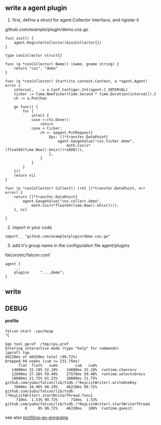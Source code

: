 ## write a agent plugin

1. first, define a struct for agent.Collector interface, and rigister it

github.com/example/plugin/demo.cos.go

```golang
func init() {
	agent.RegisterCollector(&cosCollector{})
}

type cosCollector struct{}

func (p *cosCollector) Name() (name, gname string) {
	return "cos", "demo"
}

func (p *cosCollector) Start(ctx context.Context, a *agent.Agent) error {
	interval, _ := a.Conf.Configer.Int(agent.C_INTERVAL)
	ticker := time.NewTicker(time.Second * time.Duration(interval)).C
	ch := a.PutChan

	go func() {
		for {
			select {
			case <-ctx.Done():
				return
			case <-ticker:
				ch <- &agent.PutRequest{
					Dps: []*transfer.DataPoint{
						agent.GaugeValue("cos.ticker.demo",
							math.Cos(x*(float64(time.Now().Unix())+1800))),
					},
				}
			}
		}
	}()
	return nil
}

func (p *cosCollector) Collect() (ret []*transfer.DataPoint, err error) {
	return []*transfer.DataPoint{
		agent.GaugeValue("cos.collect.demo",
			math.Cos(x*float64(time.Now().Unix()))),
	}, nil

}
```

2.  import in your code


```golang
import _ "github.com/example/plugin/demo.cos.go"

```


3. add it's group name in the configuration file agent/plugins

falcon/etc/falcon.conf

```
agent {
	...
	plugins		"...,demo";
}

```

## write 



## 

## DEBUG

#### profile

```
falcon start -cpu/heap
^C

$go tool pprof  /tmp/cpu.prof 
Entering interactive mode (type "help" for commands)
(pprof) top
46220ms of 46350ms total (99.72%)
Dropped 94 nodes (cum <= 231.75ms)
      flat  flat%   sum%        cum   cum%
   14880ms 32.10% 32.10%    14880ms 32.10%  runtime.chanrecv
   12690ms 27.38% 59.48%    27570ms 59.48%  runtime.selectnbrecv
   10080ms 21.75% 81.23%    10080ms 21.75%  github.com/yubo/falcon/lib/tsdb.(*KeyListWriter).writeOneKey
    7860ms 16.96% 98.19%    46220ms 99.72%  github.com/yubo/falcon/lib/tsdb.(*KeyListWriter).startWriterThread.func1
     710ms  1.53% 99.72%      710ms  1.53%  github.com/yubo/falcon/lib/tsdb.(*KeyListWriter).startWriterThread
         0     0% 99.72%    46330ms   100%  runtime.goexit
```

see also [profiling-go-programs](https://blog.golang.org/profiling-go-programs)
